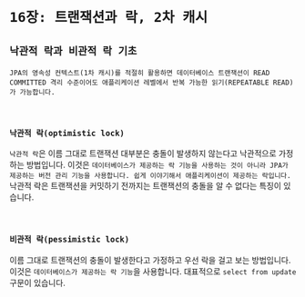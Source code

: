 # `16장: 트랜잭션과 락, 2차 캐시`

## `낙관적 락과 비관적 락 기초`

`JPA의 영속성 컨텍스트(1차 캐시)를 적절히 활용하면 데이터베이스 트랜잭션이 READ COMMITTED 격리 수준이어도 애플리케이션 레벨에서 반복 가능한 읽기(REPEATABLE READ)가 가능합니다.`

<br>

### `낙관적 락(optimistic lock)`

`낙관적 락`은 이름 그대로 트랜잭션 대부분은 충돌이 발생하지 않는다고 낙관적으로 가정하는 방법입니다. 이것은 `데이터베이스가 제공하는 락 기능을 사용하는 것이 아니라 JPA가 제공하는 버전 관리 기능을 사용합니다. 쉽게 이야기해서 애플리케이션이 제공하는 락입니다.` 낙관적 락은 트랜잭션을 커밋하기 전까지는 트랜잭션의 충돌을 알 수 없다는 특징이 있습니다.

<br>

### `비관적 락(pessimistic lock)`

이름 그대로 트랜잭션의 충돌이 발생한다고 가정하고 우선 락을 걸고 보는 방법입니다. 이것은 `데이터베이스가 제공하는 락 기능`을 사용합니다. 대표적으로 `select from update` 구문이 있습니다. 

